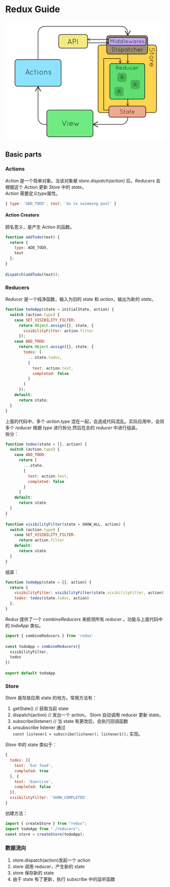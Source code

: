 # Redux Guide

![architecture](./images/redux.gif)

## Basic parts

### Actions

_Action_ 是一个简单对象。当该对象被 _store.dispatch(action)_ 后，_Reducers_ 会根据这个 _Action_ 更新 _Store_ 中的 _state_。  
_Action_ 需要定义*type*属性。

```javascript
{ type: 'ADD_TODO', text: 'Go to swimming pool' }
```

#### Action Creators

顾名思义，是产生 Action 的函数。

```javascript
function addTodo(text) {
  return {
    type: ADD_TODO,
    text
  };
}

dispatch(addTodo(text));
```

### Reducers

_Reducer_ 是一个纯净函数，输入为旧的 _state_ 和 _action_，输出为新的 _state_。

```javascript
function todoApp(state = initialState, action) {
  switch (action.type) {
    case SET_VISIBILITY_FILTER:
      return Object.assign({}, state, {
        visibilityFilter: action.filter
      });
    case ADD_TODO:
      return Object.assign({}, state, {
        todos: [
          ...state.todos,
          {
            text: action.text,
            completed: false
          }
        ]
      });
    default:
      return state;
  }
}
```

上面的代码中，多个 _action.type_ 混在一起，会造成代码混乱。实际应用中，会将多个 _reducer_ 根据 _type_ 进行拆分,然后在总的 _reducer_ 中进行组装。  
拆分：

```javascript
function todos(state = [], action) {
  switch (action.type) {
    case ADD_TODO:
      return [
        ...state,
        {
          text: action.text,
          completed: false
        }
      ]
    default:
      return state
  }
}
​
function visibilityFilter(state = SHOW_ALL, action) {
  switch (action.type) {
    case SET_VISIBILITY_FILTER:
      return action.filter
    default:
      return state
  }
}
```

组装：

```javascript
function todoApp(state = {}, action) {
  return {
    visibilityFilter: visibilityFilter(state.visibilityFilter, action),
    todos: todos(state.todos, action)
  };
}
```

_Redux_ 提供了一个 _combineReducers_ 来统领所有 _reducer_ 。功能与上面代码中的 _todoApp_ 类似。

```javascript
import { combineReducers } from 'redux'
​
const todoApp = combineReducers({
  visibilityFilter,
  todos
})
​
export default todoApp
```

### Store

_Store_ 是存放应用 state 的地方。常用方法有：

1.  getState() // 获取当前 state
2.  dispatch(action) // 发出一个 action。 Store 自动调用 reducer 更新 state。
3.  subscribe(listener) // 当 state 有更改后，会执行回调函数
4.  unsubscribe listener 通过  
    `const listener1 = subscribe(listener); listener1();` 实现。

_Store_ 中的 state 类似于：

```javascript
{
  todos: [{
    text: 'Eat food',
    completed: true
  }, {
    text: 'Exercise',
    completed: false
  }],
  visibilityFilter: 'SHOW_COMPLETED'
}
```

创建方法：

```javascript
import { createStore } from "redux";
import todoApp from "./reducers";
const store = createStore(todoApp);
```

### 数据流向

1.  store.dispatch(action)发起一个 action
2.  store 调用 reducer，产生新的 state
3.  store 保存新的 state
4.  由于 state 有了更新，执行 subscribe 中的监听函数
